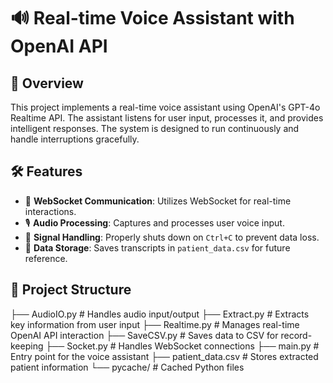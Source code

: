 # 🔊 Real-time Voice Assistant with OpenAI API  

## 📌 Overview  
This project implements a real-time voice assistant using OpenAI's GPT-4o Realtime API. The assistant listens for user input, processes it, and provides intelligent responses. The system is designed to run continuously and handle interruptions gracefully.  

## 🛠 Features  
- 📡 **WebSocket Communication**: Utilizes WebSocket for real-time interactions.  
- 🎙 **Audio Processing**: Captures and processes user voice input.  
- 🛑 **Signal Handling**: Properly shuts down on `Ctrl+C` to prevent data loss.  
- 📄 **Data Storage**: Saves transcripts in `patient_data.csv` for future reference.  

## 📂 Project Structure  

├── AudioIO.py # Handles audio input/output
├── Extract.py # Extracts key information from user input
├── Realtime.py # Manages real-time OpenAI API interaction
├── SaveCSV.py # Saves data to CSV for record-keeping
├── Socket.py # Handles WebSocket connections
├── main.py # Entry point for the voice assistant
├── patient_data.csv # Stores extracted patient information
└── pycache/ # Cached Python files


